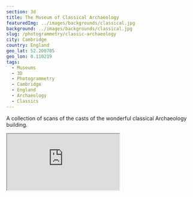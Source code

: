 ```yaml
---
section: 3d
title: The Museum of Classical Archaeology
featuredImg: ../images/backgrounds/classical.jpg
background: ../images/backgrounds/classical.jpg
slug: /photogrammetry/classic-archaeology
city: Cambridge
country: England
geo_lat: 52.200785
geo_lon: 0.110219
tags:
  - Museums
  - 3D
  - Photogrammetry
  - Cambridge
  - England
  - Archaeology
  - Classics
---
```

A collection of scans of the casts of the wonderful classical Archaeology building.

<div class="ratio  ratio-1x1 mb-3">
    <iframe title="A 3D model play list from the Museum of Classical Archaeology" src="https://sketchfab.com/playlists/embed?collection=1ce2a67453dd404e83d5debc6de6794c"  allow="autoplay; fullscreen; vr" mozallowfullscreen="true" webkitallowfullscreen="true"></iframe>
</div>

